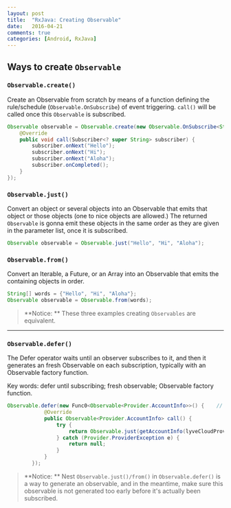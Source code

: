 ```yaml
---
layout: post
title:  "RxJava: Creating Observable"
date:   2016-04-21
comments: true
categories: [Android, RxJava]
---
```


## Ways to create `Observable`

### `Observable.create()`

Create an Observable from scratch by means of a function defining the rule/schedule (`Observable.OnSubscribe`) of event triggering. `call()` will be called once this `Observable` is subscribed.

```java
Observable observable = Observable.create(new Observable.OnSubscribe<String>() {
    @Override
    public void call(Subscriber<? super String> subscriber) {
        subscriber.onNext("Hello");
        subscriber.onNext("Hi");
        subscriber.onNext("Aloha");
        subscriber.onCompleted();
    }
});
```

### `Observable.just()`

Convert an object or several objects into an Observable that emits that object or those objects (one to nice objects are allowed.) The returned `Observable` is gonna emit these objects in the same order as they are given in the parameter list, once it is subscribed.

```java
Observable observable = Observable.just("Hello", "Hi", "Aloha");
```

### `Observable.from()`

Convert an Iterable, a Future, or an Array into an Observable that emits the containing objects in order.

```java
String[] words = {"Hello", "Hi", "Aloha"};
Observable observable = Observable.from(words);
```

> **Notice: ** These three examples creating `Observables` are equivalent.

------

### `Observable.defer()`

The Defer operator waits until an observer subscribes to it, and then it generates an fresh Observable on each subscription, typically with an Observable factory function.

Key words: defer until subscribing; fresh observable; Observable factory function.

```java
Observable.defer(new Func0<Observable<Provider.AccountInfo>>() {	// observable factory function
            @Override
            public Observable<Provider.AccountInfo> call() {
                try {
                    return Observable.just(getAccountInfo(lyveCloudProvider));
                } catch (Provider.ProviderException e) {
                    return null;
                }
            }
        });
```

> **Notice: ** Nest `Observable.just()/from()` in `Observable.defer()` is a way to generate an observable, and in the meantime, make sure this observable is not generated too early before it's actually been subscribed.
